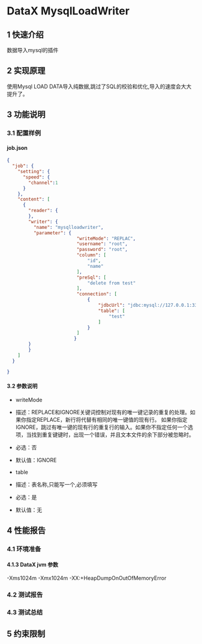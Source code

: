 # DataX MysqlLoadWriter

## 1 快速介绍

数据导入mysql的插件

## 2 实现原理

使用Mysql LOAD DATA导入纯数据,跳过了SQL的校验和优化,导入的速度会大大提升了。

## 3 功能说明

### 3.1 配置样例

#### job.json

```json
{
  "job": {
    "setting": {
      "speed": {
        "channel":1
      }
    },
    "content": [
      {
        "reader": {
        },
        "writer": {
          "name": "mysqlloadwriter",
          "parameter": {
                          "writeMode": "REPLAC",
                          "username": "root",
                          "password": "root",
                          "column": [
                              "id",
                              "name"
                          ],
                          "preSql": [
                              "delete from test"
                          ],
                          "connection": [
                              {
                                  "jdbcUrl": "jdbc:mysql://127.0.0.1:3306/datax?useUnicode=true&characterEncoding=gbk",
                                  "table": [
                                      "test"
                                  ]
                              }
                          ]
                         }
        }
        }
    ]
  }

}
```

#### 3.2 参数说明

* writeMode
 * 描述：REPLACE和IGNORE关键词控制对现有的唯一键记录的重复的处理。如果你指定REPLACE，新行将代替有相同的唯一键值的现有行。
        如果你指定IGNORE，跳过有唯一键的现有行的重复行的输入。如果你不指定任何一个选项，当找到重复键键时，出现一个错误，并且文本文件的余下部分被忽略时。
 * 必选：否
 * 默认值：IGNORE
 
 
 * table
  * 描述：表名称,只能写一个,必须填写
  * 必选：是
  * 默认值：无
 
## 4 性能报告

### 4.1 环境准备


#### 4.1.3 DataX jvm 参数

-Xms1024m -Xmx1024m -XX:+HeapDumpOnOutOfMemoryError

### 4.2 测试报告



### 4.3 测试总结


## 5 约束限制

